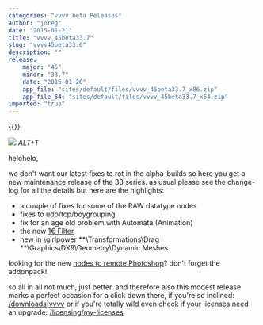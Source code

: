 ```yaml
---
categories: "vvvv beta Releases"
author: "joreg"
date: "2015-01-21"
title: "vvvv_45beta33.7"
slug: "vvvv45beta33.6"
description: ""
release: 
    major: "45"
    minor: "33.7"
    date: "2015-01-20"
    app_file: "sites/default/files/vvvv_45beta33.7_x86.zip"
    app_file_64: "sites/default/files/vvvv_45beta33.7_x64.zip"
imported: "true"
---
```


{{<previousRelease>}}


![](screenshot1420321186.png)
*ALT+T*

helohelo,

we don't want our latest fixes to rot in the alpha-builds so here you get a new maintenance release of the 33 series. as usual please see the change-log for all the details but here are the highlights:

* a couple of fixes for some of the RAW datatype nodes
* fixes to udp/tcp/boygrouping
* fix for an age old problem with Automata (Animation)
* the new [1€ Filter](/blog/fighting-noise-with-the-1%e2%82%ac-filter)
* new in \girlpower
**\Transformations\Drag
**\Graphics\DX9\Geometry\Dynamic Meshes 

looking for the new [nodes to remote Photoshop](/blog/2014/hello-photoshop-0)? don't forget the addonpack!

so all in all not much, just better. and therefore also this modest release marks a perfect occasion for a click down there, if you're so inclined:
[/downloads|vvvv](flattr)
or if you're totally wild even check if your licenses need an upgrade: [/licensing/my-licenses](https://store.vvvv.org/orders)